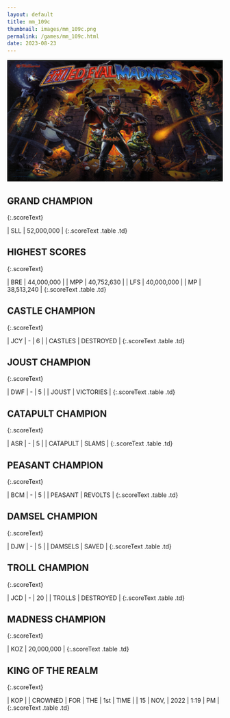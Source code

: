 ```yaml
---
layout: default
title: mm_109c
thumbnail: images/mm_109c.png
permalink: /games/mm_109c.html
date: 2023-08-23
---
```


<img src="../images/mm_109c.png" class="gameThumbnail img-fluid mx-auto align-middle"></a>
## GRAND CHAMPION
{:.scoreText}

| SLL | 52,000,000 | 
{:.scoreText .table .td}

## HIGHEST SCORES
{:.scoreText}

| BRE | 44,000,000 | 
| MPP | 40,752,630 | 
| LFS | 40,000,000 | 
| MP | 38,513,240 | 
{:.scoreText .table .td}

## CASTLE CHAMPION
{:.scoreText}

| JCY | - | 6 | 
| CASTLES | DESTROYED | 
{:.scoreText .table .td}

## JOUST CHAMPION
{:.scoreText}

| DWF | - | 5 | 
| JOUST | VICTORIES | 
{:.scoreText .table .td}

## CATAPULT CHAMPION
{:.scoreText}

| ASR | - | 5 | 
| CATAPULT | SLAMS | 
{:.scoreText .table .td}

## PEASANT CHAMPION
{:.scoreText}

| BCM | - | 5 | 
| PEASANT | REVOLTS | 
{:.scoreText .table .td}

## DAMSEL CHAMPION
{:.scoreText}

| DJW | - | 5 | 
| DAMSELS | SAVED | 
{:.scoreText .table .td}

## TROLL CHAMPION
{:.scoreText}

| JCD | - | 20 | 
| TROLLS | DESTROYED | 
{:.scoreText .table .td}

## MADNESS CHAMPION
{:.scoreText}

| KOZ | 20,000,000 | 
{:.scoreText .table .td}

## KING OF THE REALM
{:.scoreText}

| KOP | 
| CROWNED | FOR | THE | 1st | TIME | 
| 15 | NOV, | 2022 | 1:19 | PM | 
{:.scoreText .table .td}
